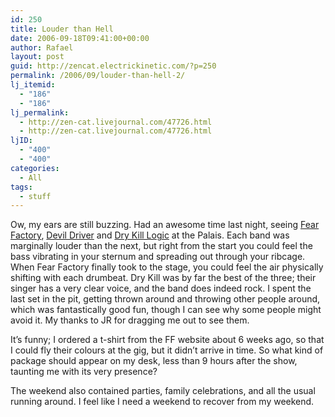 ```yaml
---
id: 250
title: Louder than Hell
date: 2006-09-18T09:41:00+00:00
author: Rafael
layout: post
guid: http://zencat.electrickinetic.com/?p=250
permalink: /2006/09/louder-than-hell-2/
lj_itemid:
  - "186"
  - "186"
lj_permalink:
  - http://zen-cat.livejournal.com/47726.html
  - http://zen-cat.livejournal.com/47726.html
ljID:
  - "400"
  - "400"
categories:
  - All
tags:
  - stuff
---
```

Ow, my ears are still buzzing. Had an awesome time last night, seeing <a href="http://en.wikipedia.org/wiki/Fear_Factory">Fear Factory</a>, <a href="http://en.wikipedia.org/wiki/Devil_Driver">Devil Driver</a> and <a href="http://en.wikipedia.org/wiki/Dry_Kill_Logic">Dry Kill Logic</a> at the Palais. Each band was marginally louder than the next, but right from the start you could feel the bass vibrating in your sternum and spreading out through your ribcage. When Fear Factory finally took to the stage, you could feel the air physically shifting with each drumbeat. Dry Kill was by far the best of the three; their singer has a very clear voice, and the band does indeed rock. I spent the last set in the pit, getting thrown around and throwing other people around, which was fantastically good fun, though I can see why some people might avoid it. My thanks to JR for dragging me out to see them.

It’s funny; I ordered a t-shirt from the FF website about 6 weeks ago, so that I could fly their colours at the gig, but it didn’t arrive in time. So what kind of package should appear on my desk, less than 9 hours after the show, taunting me with its very presence?

The weekend also contained parties, family celebrations, and all the usual running around. I feel like I need a weekend to recover from my weekend.
